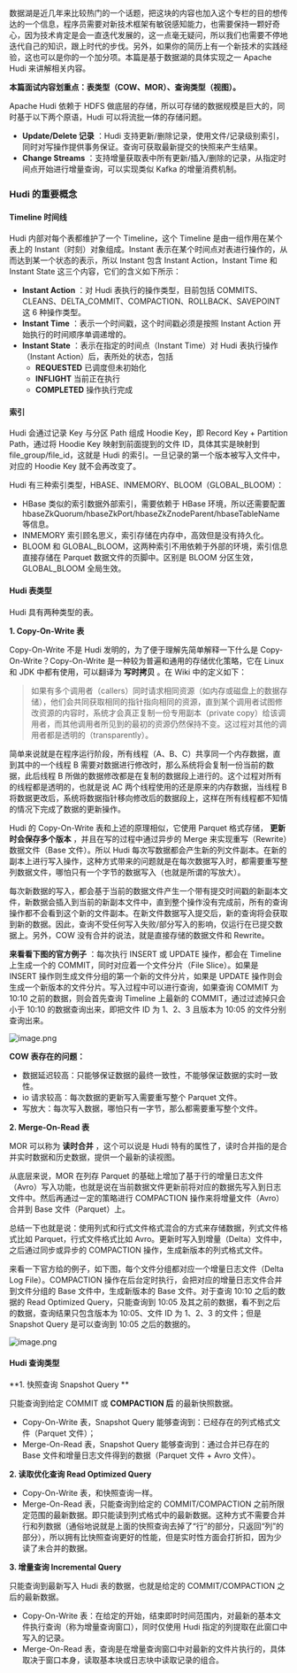 数据湖是近几年来比较热门的一个话题，把这块的内容也加入这个专栏的目的想传达的一个信息，程序员需要对新技术框架有敏锐感知能力，也需要保持一颗好奇心，因为技术肯定是会一直迭代发展的，这一点毫无疑问，所以我们也需要不停地迭代自己的知识，跟上时代的步伐。另外，如果你的简历上有一个新技术的实践经验，这也可以是你的一个加分项。本篇是基于数据湖的具体实现之一
Apache Hudi 来讲解相关内容。

**本篇面试内容划重点：表类型（COW、MOR）、查询类型（视图）。**

Apache Hudi 依赖于 HDFS 做底层的存储，所以可存储的数据规模是巨大的，同时基于以下两个原语，Hudi 可以将流批一体的存储问题。

  * **Update/Delete 记录** ：Hudi 支持更新/删除记录，使用文件/记录级别索引，同时对写操作提供事务保证。查询可获取最新提交的快照来产生结果。
  * **Change Streams** ：支持增量获取表中所有更新/插入/删除的记录，从指定时间点开始进行增量查询，可以实现类似 Kafka 的增量消费机制。

### Hudi 的重要概念

#### **Timeline 时间线**

Hudi 内部对每个表都维护了一个 Timeline，这个 Timeline 是由一组作用在某个表上的 Instant（时刻）对象组成。Instant
表示在某个时间点对表进行操作的，从而达到某一个状态的表示，所以 Instant 包含 Instant Action，Instant Time 和
Instant State 这三个内容，它们的含义如下所示：

  * **Instant Action** ：对 Hudi 表执行的操作类型，目前包括 COMMITS、CLEANS、DELTA_COMMIT、COMPACTION、ROLLBACK、SAVEPOINT 这 6 种操作类型。
  * **Instant Time** ：表示一个时间戳，这个时间戳必须是按照 Instant Action 开始执行的时间顺序单调递增的。
  * **Instant State** ：表示在指定的时间点（Instant Time）对 Hudi 表执行操作（Instant Action）后，表所处的状态，包括
    * **REQUESTED** 已调度但未初始化
    * **INFLIGHT** 当前正在执行
    * **COMPLETED** 操作执行完成

#### **索引**

Hudi 会通过记录 Key 与分区 Path 组成 Hoodie Key，即 Record Key + Partition Path，通过将 Hoodie
Key 映射到前面提到的文件 ID，具体其实是映射到 file_group/file_id，这就是 Hudi
的索引。一旦记录的第一个版本被写入文件中，对应的 Hoodie Key 就不会再改变了。

Hudi 有三种索引类型，HBASE、INMEMORY、BLOOM（GLOBAL_BLOOM）：

  * HBase 类似的索引数据外部索引，需要依赖于 HBase 环境，所以还需要配置 hbaseZkQuorum/hbaseZkPort/hbaseZkZnodeParent/hbaseTableName 等信息。
  * INMEMORY 索引顾名思义，索引存储在内存中，高效但是没有持久化。
  * BLOOM 和 GLOBAL_BLOOM，这两种索引不用依赖于外部的环境，索引信息直接存储在 Parquet 数据文件的页脚中。区别是 BLOOM 分区生效，GLOBAL_BLOOM 全局生效。

#### Hudi 表类型

Hudi 具有两种类型的表。

**1\. Copy-On-Write 表**

Copy-On-Write 不是 Hudi 发明的，为了便于理解先简单解释一下什么是 Copy-On-Write？Copy-On-Write
是一种较为普遍和通用的存储优化策略，它在 Linux 和 JDK 中都有使用，可以翻译为 **写时拷贝** 。在 Wiki 中的定义如下：

>
> 如果有多个调用者（callers）同时请求相同资源（如内存或磁盘上的数据存储），他们会共同获取相同的指针指向相同的资源，直到某个调用者试图修改资源的内容时，系统才会真正复制一份专用副本（private
> copy）给该调用者，而其他调用者所见到的最初的资源仍然保持不变。这过程对其他的调用者都是透明的（transparently）。

简单来说就是在程序运行阶段，所有线程（A、B、C）共享同一个内存数据，直到其中的一个线程 B 需要对数据进行修改时，那么系统将会复制一份当前的数据，此后线程
B 所做的数据修改都是在复制的数据段上进行的。这个过程对所有的线程都是透明的，也就是说 AC 两个线程使用的还是原来的内存数据，当线程 B
将数据更改后，系统将数据指针移向修改后的数据段上，这样在所有线程都不知情的情况下完成了数据的更新操作。

Hudi 的 Copy-On-Write 表和上述的原理相似，它使用 Parquet 格式存储， **更新时会保存多个版本** ，并且在写的过程中通过异步的
Merge 来实现重写（Rewrite）数据文件（Base 文件）。所以 Hudi
每次写数据都会产生新的列文件副本。在新的副本上进行写入操作，这种方式带来的问题就是在每次数据写入时，都需要重写整列数据文件，哪怕只有一个字节的数据写入（也就是所谓的写放大）。

每次新数据的写入，都会基于当前的数据文件产生一个带有提交时间戳的新副本文件，新数据会插入到当前的新副本文件中，直到整个操作没有完成前，所有的查询操作都不会看到这个新的文件副本。在新文件数据写入提交后，新的查询将会获取到新的数据。因此，查询不受任何写入失败/部分写入的影响，仅运行在已提交数据上。另外，COW
没有合并的说法，就是直接存储的数据文件和 Rewrite。

**来看看下图的官方例子** ：每次执行 INSERT 或 UPDATE 操作，都会在 Timeline 上生成一个的
COMMIT，同时对应着一个文件分片（File Slice）。如果是 INSERT 操作则生成文件分组的第一个新的文件分片，如果是 UPDATE
操作则会生成一个新版本的文件分片。写入过程中可以进行查询，如果查询 COMMIT 为 10:10 之前的数据，则会首先查询 Timeline 上最新的
COMMIT，通过过滤掉只会小于 10:10 的数据查询出来，即把文件 ID 为 1、2、3 且版本为 10:05 的文件分别查询出来。

![image.png](https://images.gitbook.cn/ecb23950-1124-11eb-a727-b74ce73d9726)

**COW 表存在的问题：**

  * 数据延迟较高：只能够保证数据的最终一致性，不能够保证数据的实时一致性。
  * io 请求较高：每次数据的更新写入需要重写整个 Parquet 文件。
  * 写放大：每次写入数据，哪怕只有一字节，那么都需要重写整个文件。

**2\. Merge-On-Read 表**

MOR 可以称为 **读时合并** ，这个可以说是 Hudi 特有的属性了，读时合并指的是合并实时数据和历史数据，提供一个最新的读视图。

从底层来说，MOR 在列存 Parquet
的基础上增加了基于行的增量日志文件（Avro）写入功能，也就是说在当前数据文件更新前将对应的数据先写入到日志文件中。然后再通过一定的策略进行
COMPACTION 操作来将增量文件（Avro）合并到 Base 文件（Parquet）上。

总结一下也就是说：使用列式和行式文件格式混合的方式来存储数据，列式文件格式比如 Parquet，行式文件格式比如
Avro。更新时写入到增量（Delta）文件中，之后通过同步或异步的 COMPACTION 操作，生成新版本的列式格式文件。

来看一下官方给的例子，如下图，每个文件分组都对应一个增量日志文件（Delta Log File）。COMPACTION
操作在后台定时执行，会把对应的增量日志文件合并到文件分组的 Base 文件中，生成新版本的 Base 文件。对于查询 10:10 之后的数据的 Read
Optimized Query，只能查询到 10:05 及其之前的数据，看不到之后的数据，查询结果只包含版本为 10:05、文件 ID 为 1、2、3
的文件；但是 Snapshot Query 是可以查询到 10:05 之后的数据的。

![image.png](https://images.gitbook.cn/01567ec0-1125-11eb-86c5-33053ff1297d)

#### **Hudi 查询类型**

**1. 快照查询 Snapshot Query **

只能查询到给定 COMMIT 或 **COMPACTION 后** 的最新快照数据。

  * Copy-On-Write 表，Snapshot Query 能够查询到：已经存在的列式格式文件（Parquet 文件）；
  * Merge-On-Read 表，Snapshot Query 能够查询到：通过合并已存在的 Base 文件和增量日志文件得到的数据（Parquet 文件 + Avro 文件）。

**2\. 读取优化查询 Read Optimized Query**

  * Copy-On-Write 表，和快照查询一样。
  * Merge-On-Read 表，只能查询到给定的 COMMIT/COMPACTION 之前所限定范围的最新数据。即只能读到列式格式中的最新数据。这种方式不需要合并行和列数据（通俗地说就是上面的快照查询去掉了“行”的部分，只返回“列”的部分），所以拥有比快照查询更好的性能，但是实时性方面会打折扣，因为少读了未合并的数据。

**3\. 增量查询 Incremental Query**

只能查询到最新写入 Hudi 表的数据，也就是给定的 COMMIT/COMPACTION 之后的最新数据。

  * Copy-On-Write 表：在给定的开始，结束即时时间范围内，对最新的基本文件执行查询（称为增量查询窗口），同时仅使用 Hudi 指定的列提取在此窗口中写入的记录。
  * Merge-On-Read 表，查询是在增量查询窗口中对最新的文件片执行的，具体取决于窗口本身，读取基本块或日志块中读取记录的组合。

